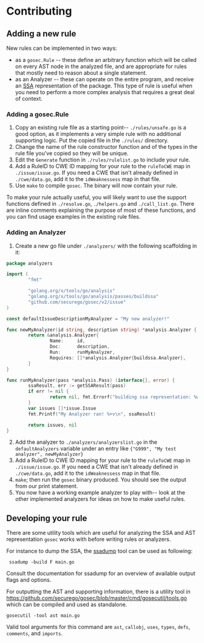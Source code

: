 # Contributing

## Adding a new rule

New rules can be implemented in two ways:
- as a `gosec.Rule` -- these define an arbitrary function which will be called on every AST node in the analyzed file, and are appropriate for rules that mostly need to reason about a single statement.
- as an Analyzer -- these can operate on the entire program, and receive an [SSA](https://pkg.go.dev/golang.org/x/tools/go/ssa) representation of the package. This type of rule is useful when you need to perform a more complex analysis that requires a great deal of context. 

### Adding a gosec.Rule
1. Copy an existing rule file as a starting point-- `./rules/unsafe.go` is a good option, as it implements a very simple rule with no additional supporting logic. Put the copied file in the `./rules/` directory.
2. Change the name of the rule constructor function and of the types in the rule file you've copied so they will be unique.
3. Edit the `Generate` function in `./rules/rulelist.go` to include your rule.
4. Add a RuleID to CWE ID mapping for your rule to the `ruleToCWE` map in `./issue/issue.go`. If you need a CWE that isn't already defined in `./cwe/data.go`, add it to the `idWeaknessess` map in that file.
4. Use `make` to compile `gosec`. The binary will now contain your rule.

To make your rule actually useful, you will likely want to use the support functions defined in `./resolve.go`, `./helpers.go` and `./call_list.go`. There are inline comments explaining the purpose of most of these functions, and you can find usage examples in the existing rule files.

### Adding an Analyzer
1. Create a new go file under `./analyzers/` with the following scaffolding in it:
```go
package analyzers

import (
        "fmt"

        "golang.org/x/tools/go/analysis"
        "golang.org/x/tools/go/analysis/passes/buildssa"
        "github.com/securego/gosec/v2/issue"
)

const defaultIssueDescriptionMyAnalyzer = "My new analyzer!"

func newMyAnalyzer(id string, description string) *analysis.Analyzer {
        return &analysis.Analyzer{
                Name:     id,
                Doc:      description,
                Run:      runMyAnalyzer,
                Requires: []*analysis.Analyzer{buildssa.Analyzer},
        }
}

func runMyAnalyzer(pass *analysis.Pass) (interface{}, error) {
        ssaResult, err := getSSAResult(pass)
        if err != nil {
                return nil, fmt.Errorf("building ssa representation: %w", err)
        }
        var issues []*issue.Issue
        fmt.Printf("My Analyzer ran! %+v\n", ssaResult)

        return issues, nil
}
```

2. Add the analyzer to `./analyzers/analyzerslist.go` in the `defaultAnalyzers` variable under an entry like `{"G999", "My test analyzer", newMyAnalyzer}`
3. Add a RuleID to CWE ID mapping for your rule to the `ruleToCWE` map in `./issue/issue.go`. If you need a CWE that isn't already defined in `./cwe/data.go`, add it to the `idWeaknessess` map in that file.
4. `make`; then run the `gosec` binary produced. You should see the output from our print statement.
5. You now have a working example analyzer to play with-- look at the other implemented analyzers for ideas on how to make useful rules.

## Developing your rule

There are some utility tools which are useful for analyzing the SSA and AST representation `gosec` works with before writing rules or analyzers.
 
For instance to dump the SSA, the [ssadump](https://pkg.go.dev/golang.org/x/tools/cmd/ssadump) tool can be used as following:
 
 ```
  ssadump -build F main.go
 ```
 Consult the documentation for ssadump for an overview of available output flags and options.
 
 For outputting the AST and supporting information, there is a utility tool in https://github.com/securego/gosec/blob/master/cmd/gosecutil/tools.go which can be compiled and used as standalone.
 
 ```
 gosecutil -tool ast main.go
 ```

 Valid tool arguments for this command are `ast`, `callobj`, `uses`, `types`, `defs`, `comments`, and `imports`. 
